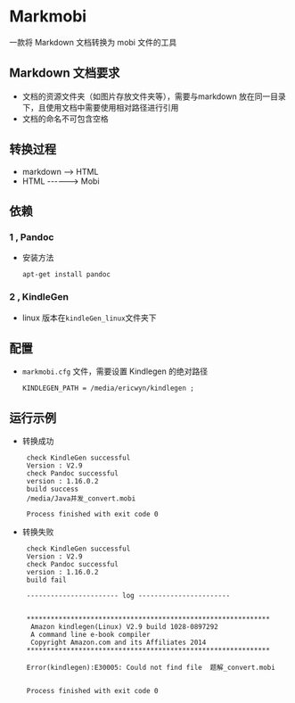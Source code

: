 # Markmobi
一款将 Markdown 文档转换为 mobi 文件的工具

## Markdown 文档要求
 - 文档的资源文件夹（如图片存放文件夹等），需要与markdown 放在同一目录下，且使用文档中需要使用相对路径进行引用
 - 文档的命名不可包含空格
 
## 转换过程
 - markdown --> HTML
 - HTML ------> Mobi

## 依赖
### 1 , Pandoc
 - 安装方法
 
       apt-get install pandoc
    
### 2 , KindleGen
 - linux 版本在`kindleGen_linux`文件夹下
 
 
## 配置
 - `markmobi.cfg` 文件，需要设置 Kindlegen 的绝对路径

       KINDLEGEN_PATH = /media/ericwyn/kindlegen ;



## 运行示例
 - 转换成功

        check KindleGen successful
        Version : V2.9 
        check Pandoc successful
        version : 1.16.0.2
        build success
        /media/Java并发_convert.mobi
        
        Process finished with exit code 0
        
 - 转换失败
 
        check KindleGen successful
        Version : V2.9 
        check Pandoc successful
        version : 1.16.0.2
        build fail
        
        ----------------------- log -----------------------
        
        
        *************************************************************
         Amazon kindlegen(Linux) V2.9 build 1028-0897292 
         A command line e-book compiler 
         Copyright Amazon.com and its Affiliates 2014 
        *************************************************************
        
        Error(kindlegen):E30005: Could not find file  题解_convert.mobi
        
        
        Process finished with exit code 0